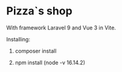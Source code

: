 # Pizza`s shop 

With framework Laravel 9 and Vue 3 in Vite.

Installing:

1. composer install

2. npm install (node -v 16.14.2)